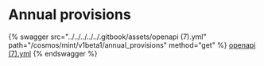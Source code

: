 # Annual provisions

{% swagger src="../../../../../.gitbook/assets/openapi (7).yml" path="/cosmos/mint/v1beta1/annual_provisions" method="get" %}
[openapi (7).yml](<../../../../../.gitbook/assets/openapi (7).yml>)
{% endswagger %}
